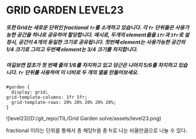 # GRID GARDEN LEVEL23

##### 또한 Grid는 새로운 단위인 fractional `fr`를 소개하고 있습니다. 각 `fr` 단위들은 사용가능한 공간을 하나로 공유하여 할당합니다. 예시로, 두개의 element들을 `1fr`과 `3fr`로 설정시, 공간이 4개의 동일한 크기로 공유됩니다. 첫번째 element는 사용가능한 공간의 1/4 크기로 그리고 두번째 element는 3/4 크기를 차지합니다.

##### 여길보면 잡초가 첫 번째 줄의 1/6를 차지하고 있고 당근은 나머지 5/6를 차지하고 있습니다. `fr` 단위를 사용하여 이 너비로 두 개의 열을 만들어보세요.

```
#garden {
  display: grid;
grid-template-columns: 1fr 5fr;
  grid-template-rows: 20% 20% 20% 20% 20%;
}
```

![level23](D:/git_repo/TIL/Grid Garden solve/assets/level23.png)

fractional 이라는 단위를 통해서 총 해당fr을 총 fr로 나눈 비율만큼으로 나눌 수 있다.